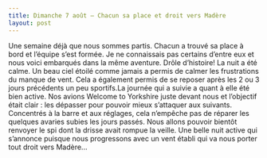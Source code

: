 ```yaml
---
title: Dimanche 7 août – Chacun sa place et droit vers Madère
layout: post
---
```


Une semaine déjà que nous sommes partis. Chacun a trouvé sa place à bord et l’équipe s’est formée. Je ne connaissais pas certains d’entre eux et nous voici embarqués dans la même aventure. Drôle d’histoire!
La nuit a été calme. Un beau ciel étoilé comme jamais a permis de calmer les frustrations du manque de vent. Cela a également permis de se reposer après les 2 ou 3 jours précédents un peu sportifs.La journée qui a suivie a quant à elle été bien active. Nos avions Welcome to Yorkshire juste devant nous et l’objectif était clair : les dépasser pour pouvoir mieux s’attaquer aux suivants. Concentrés à la barre et aux réglages, cela n’empêche pas de réparer les quelques avaries subies les jours passés. Nous allons pouvoir bientôt renvoyer le spi dont la drisse avait rompue la veille. Une belle nuit active qui s’annonce puisque nous progressons avec un vent établi qui va nous porter tout droit vers Madère...
